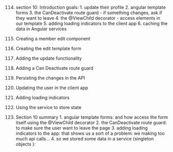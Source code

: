 114. section 10: Introduction
    goals:
    1. update their profile
    2. angular template forms
    3. the CanDeactivate route guard - if something changes, ask if they want to leave
    4. the @ViewChild decorator - access elements in our template
    5. adding loading indicators to the client app
    6. caching the data in Angular services

115. Creating a member edit component
116. Creating the edit template form
117. Adding the update functionality
118. Adding a Can Deactivate route guard
119. Persisting the changes in the API
120. Updating the user in the client app
121. Adding loading indicators
122. Using the service to store state
123. Section 10 summary
    1. angular template forms: and how access the form itself using the @ViewChild decorator
    2. the CanDeactivate route guard: to make sure the user want to leave the page
    3. adding loading indicators to the app: that shows us a sort of a problem: we making too much api calls...
    4. so we stored some data in a service (singleton objects ): 

